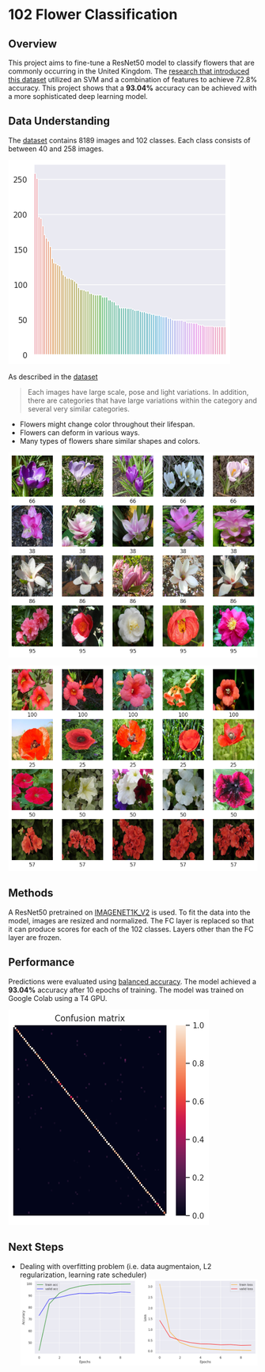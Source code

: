 # 102 Flower Classification

## Overview
This project aims to fine-tune a ResNet50 model to classify flowers that are commonly occurring in the United Kingdom. The [research that introduced this dataset](https://www.robots.ox.ac.uk/~vgg/publications/2008/Nilsback08/)  utilized an SVM and a combination of features to achieve 72.8% accuracy. This project shows that a **93.04%** accuracy can be achieved with a more sophisticated deep learning model.

## Data Understanding
The [dataset](https://www.robots.ox.ac.uk/~vgg/data/flowers/102/index.html) contains 8189 images and 102 classes. Each class consists of between 40 and 258 images.

![distribution](./src/class_distribution.png)

As described in the [dataset](https://www.robots.ox.ac.uk/~vgg/data/flowers/102/index.html)  
>Each images have large scale, pose and light variations. In addition, there are categories that have large variations within the category and several very similar categories.
- Flowers might change color throughout their lifespan.
- Flowers can deform in various ways.
- Many types of flowers share similar shapes and colors.

![lifespan](./src/class_image1.png)

![color](./src/class_image.png)

## Methods
A ResNet50 pretrained on [IMAGENET1K_V2](https://pytorch.org/vision/stable/models.html) is used. To fit the data into the model, images are resized and normalized. The FC layer is replaced so that it can produce scores for each of the 102 classes. Layers other than the FC layer are frozen.


## Performance
Predictions were evaluated using [balanced accuracy](https://scikit-learn.org/stable/modules/generated/sklearn.metrics.balanced_accuracy_score.html). The model achieved a **93.04%** accuracy after 10 epochs of training. The model was trained on Google Colab using a T4 GPU.

![cmat](./src/cmat.png)

## Next Steps
- Dealing with overfitting problem (i.e. data augmentaion, L2 regularization, learning rate scheduler)
![curve](./src/learning_curve.png)

